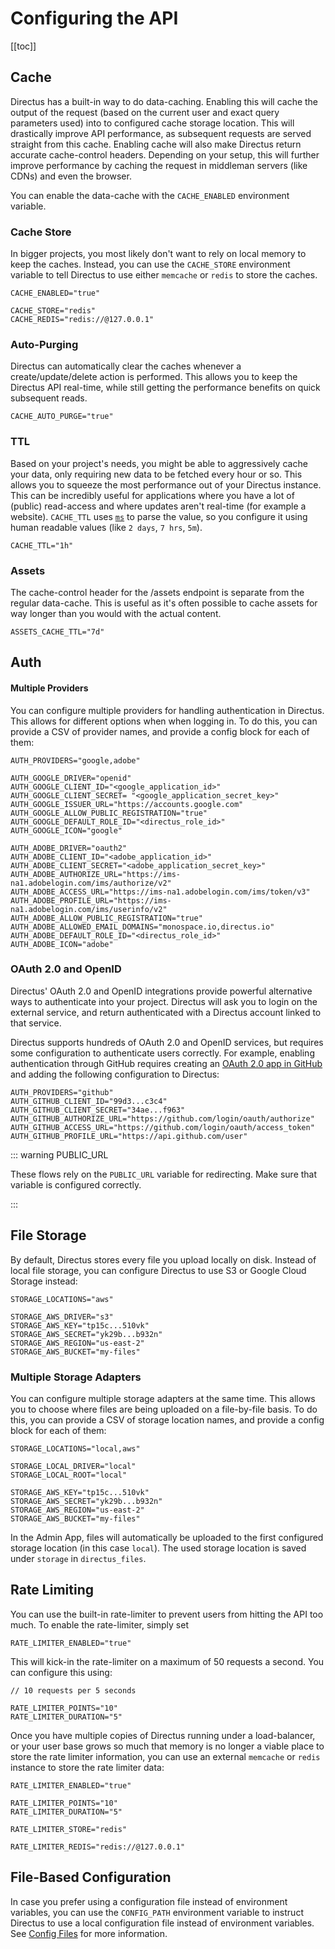 # Configuring the API

[[toc]]

## Cache

Directus has a built-in way to do data-caching. Enabling this will cache the output of the request (based on the current
user and exact query parameters used) into to configured cache storage location. This will drastically improve API
performance, as subsequent requests are served straight from this cache. Enabling cache will also make Directus return
accurate cache-control headers. Depending on your setup, this will further improve performance by caching the request in
middleman servers (like CDNs) and even the browser.

You can enable the data-cache with the `CACHE_ENABLED` environment variable.

### Cache Store

In bigger projects, you most likely don't want to rely on local memory to keep the caches. Instead, you can use the
`CACHE_STORE` environment variable to tell Directus to use either `memcache` or `redis` to store the caches.

```
CACHE_ENABLED="true"

CACHE_STORE="redis"
CACHE_REDIS="redis://@127.0.0.1"
```

### Auto-Purging

Directus can automatically clear the caches whenever a create/update/delete action is performed. This allows you to keep
the Directus API real-time, while still getting the performance benefits on quick subsequent reads.

```
CACHE_AUTO_PURGE="true"
```

### TTL

Based on your project's needs, you might be able to aggressively cache your data, only requiring new data to be fetched
every hour or so. This allows you to squeeze the most performance out of your Directus instance. This can be incredibly
useful for applications where you have a lot of (public) read-access and where updates aren't real-time (for example a
website). `CACHE_TTL` uses [`ms`](https://www.npmjs.com/package/ms) to parse the value, so you configure it using human
readable values (like `2 days`, `7 hrs`, `5m`).

```
CACHE_TTL="1h"
```

### Assets

The cache-control header for the /assets endpoint is separate from the regular data-cache. This is useful as it's often
possible to cache assets for way longer than you would with the actual content.

```
ASSETS_CACHE_TTL="7d"
```

## Auth

#### Multiple Providers

You can configure multiple providers for handling authentication in Directus. This allows for different options when
when logging in. To do this, you can provide a CSV of provider names, and provide a config block for each of them:

```
AUTH_PROVIDERS="google,adobe"

AUTH_GOOGLE_DRIVER="openid"
AUTH_GOOGLE_CLIENT_ID="<google_application_id>"
AUTH_GOOGLE_CLIENT_SECRET= "<google_application_secret_key>"
AUTH_GOOGLE_ISSUER_URL="https://accounts.google.com"
AUTH_GOOGLE_ALLOW_PUBLIC_REGISTRATION="true"
AUTH_GOOGLE_DEFAULT_ROLE_ID="<directus_role_id>"
AUTH_GOOGLE_ICON="google"

AUTH_ADOBE_DRIVER="oauth2"
AUTH_ADOBE_CLIENT_ID="<adobe_application_id>"
AUTH_ADOBE_CLIENT_SECRET="<adobe_application_secret_key>"
AUTH_ADOBE_AUTHORIZE_URL="https://ims-na1.adobelogin.com/ims/authorize/v2"
AUTH_ADOBE_ACCESS_URL="https://ims-na1.adobelogin.com/ims/token/v3"
AUTH_ADOBE_PROFILE_URL="https://ims-na1.adobelogin.com/ims/userinfo/v2"
AUTH_ADOBE_ALLOW_PUBLIC_REGISTRATION="true"
AUTH_ADOBE_ALLOWED_EMAIL_DOMAINS="monospace.io,directus.io"
AUTH_ADOBE_DEFAULT_ROLE_ID="<directus_role_id>"
AUTH_ADOBE_ICON="adobe"
```

### OAuth 2.0 and OpenID

Directus' OAuth 2.0 and OpenID integrations provide powerful alternative ways to authenticate into your project.
Directus will ask you to login on the external service, and return authenticated with a Directus account linked to that
service.

Directus supports hundreds of OAuth 2.0 and OpenID services, but requires some configuration to authenticate users
correctly. For example, enabling authentication through GitHub requires creating an
[OAuth 2.0 app in GitHub](https://github.com/settings/developers) and adding the following configuration to Directus:

```
AUTH_PROVIDERS="github"
AUTH_GITHUB_CLIENT_ID="99d3...c3c4"
AUTH_GITHUB_CLIENT_SECRET="34ae...f963"
AUTH_GITHUB_AUTHORIZE_URL="https://github.com/login/oauth/authorize"
AUTH_GITHUB_ACCESS_URL="https://github.com/login/oauth/access_token"
AUTH_GITHUB_PROFILE_URL="https://api.github.com/user"
```

::: warning PUBLIC_URL

These flows rely on the `PUBLIC_URL` variable for redirecting. Make sure that variable is configured correctly.

:::

## File Storage

By default, Directus stores every file you upload locally on disk. Instead of local file storage, you can configure
Directus to use S3 or Google Cloud Storage instead:

```
STORAGE_LOCATIONS="aws"

STORAGE_AWS_DRIVER="s3"
STORAGE_AWS_KEY="tp15c...510vk"
STORAGE_AWS_SECRET="yk29b...b932n"
STORAGE_AWS_REGION="us-east-2"
STORAGE_AWS_BUCKET="my-files"
```

### Multiple Storage Adapters

You can configure multiple storage adapters at the same time. This allows you to choose where files are being uploaded
on a file-by-file basis. To do this, you can provide a CSV of storage location names, and provide a config block for
each of them:

```
STORAGE_LOCATIONS="local,aws"

STORAGE_LOCAL_DRIVER="local"
STORAGE_LOCAL_ROOT="local"

STORAGE_AWS_KEY="tp15c...510vk"
STORAGE_AWS_SECRET="yk29b...b932n"
STORAGE_AWS_REGION="us-east-2"
STORAGE_AWS_BUCKET="my-files"
```

In the Admin App, files will automatically be uploaded to the first configured storage location (in this case `local`).
The used storage location is saved under `storage` in `directus_files`.

## Rate Limiting

You can use the built-in rate-limiter to prevent users from hitting the API too much. To enable the rate-limiter, simply
set

```
RATE_LIMITER_ENABLED="true"
```

This will kick-in the rate-limiter on a maximum of 50 requests a second. You can configure this using:

```
// 10 requests per 5 seconds

RATE_LIMITER_POINTS="10"
RATE_LIMITER_DURATION="5"
```

Once you have multiple copies of Directus running under a load-balancer, or your user base grows so much that memory is
no longer a viable place to store the rate limiter information, you can use an external `memcache` or `redis` instance
to store the rate limiter data:

```
RATE_LIMITER_ENABLED="true"

RATE_LIMITER_POINTS="10"
RATE_LIMITER_DURATION="5"

RATE_LIMITER_STORE="redis"

RATE_LIMITER_REDIS="redis://@127.0.0.1"
```

## File-Based Configuration

In case you prefer using a configuration file instead of environment variables, you can use the `CONFIG_PATH`
environment variable to instruct Directus to use a local configuration file instead of environment variables. See
[Config Files](/reference/config-files.md) for more information.
